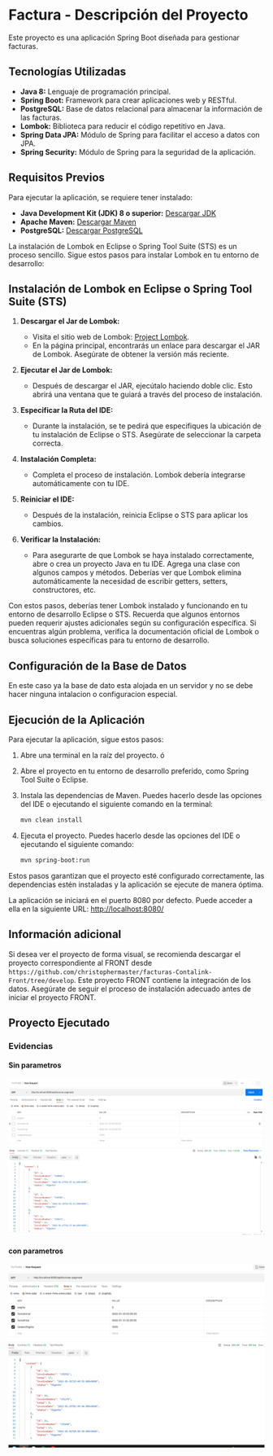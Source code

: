 # Factura - Descripción del Proyecto

Este proyecto es una aplicación Spring Boot diseñada para gestionar facturas.

## Tecnologías Utilizadas

- **Java 8:** Lenguaje de programación principal.
- **Spring Boot:** Framework para crear aplicaciones web y RESTful.
- **PostgreSQL:** Base de datos relacional para almacenar la información de las facturas.
- **Lombok:** Biblioteca para reducir el código repetitivo en Java.
- **Spring Data JPA:** Módulo de Spring para facilitar el acceso a datos con JPA.
- **Spring Security:** Módulo de Spring para la seguridad de la aplicación.

## Requisitos Previos

Para ejecutar la aplicación, se requiere tener instalado:

- **Java Development Kit (JDK) 8 o superior:** [Descargar JDK](https://www.oracle.com/java/technologies/downloads/)
- **Apache Maven:** [Descargar Maven](https://maven.apache.org/)
- **PostgreSQL:** [Descargar PostgreSQL](https://www.postgresql.org/)

La instalación de Lombok en Eclipse o Spring Tool Suite (STS) es un proceso sencillo. Sigue estos pasos para instalar Lombok en tu entorno de desarrollo:

## Instalación de Lombok en Eclipse o Spring Tool Suite (STS)

1. **Descargar el Jar de Lombok:**
   - Visita el sitio web de Lombok: [Project Lombok](https://projectlombok.org/).
   - En la página principal, encontrarás un enlace para descargar el JAR de Lombok. Asegúrate de obtener la versión más reciente.

2. **Ejecutar el Jar de Lombok:**
   - Después de descargar el JAR, ejecútalo haciendo doble clic. Esto abrirá una ventana que te guiará a través del proceso de instalación.

3. **Especificar la Ruta del IDE:**
   - Durante la instalación, se te pedirá que especifiques la ubicación de tu instalación de Eclipse o STS. Asegúrate de seleccionar la carpeta correcta.

4. **Instalación Completa:**
   - Completa el proceso de instalación. Lombok debería integrarse automáticamente con tu IDE.

5. **Reiniciar el IDE:**
   - Después de la instalación, reinicia Eclipse o STS para aplicar los cambios.

6. **Verificar la Instalación:**
   - Para asegurarte de que Lombok se haya instalado correctamente, abre o crea un proyecto Java en tu IDE. Agrega una clase con algunos campos y métodos. Deberías ver que Lombok elimina automáticamente la necesidad de escribir getters, setters, constructores, etc.

Con estos pasos, deberías tener Lombok instalado y funcionando en tu entorno de desarrollo Eclipse o STS. Recuerda que algunos entornos pueden requerir ajustes adicionales según su configuración específica. Si encuentras algún problema, verifica la documentación oficial de Lombok o busca soluciones específicas para tu entorno de desarrollo.

## Configuración de la Base de Datos

En este caso ya la base de dato esta alojada en un servidor y no se debe hacer ninguna intalacion o configuracion especial.

## Ejecución de la Aplicación

Para ejecutar la aplicación, sigue estos pasos:

1. Abre una terminal en la raíz del proyecto.
ó
2. Abre el proyecto en tu entorno de desarrollo preferido, como Spring Tool Suite o Eclipse.
3. Instala las dependencias de Maven. Puedes hacerlo desde las opciones del IDE o ejecutando el siguiente comando en la terminal:

   ```bash
   mvn clean install
   ```

4. Ejecuta el proyecto. Puedes hacerlo desde las opciones del IDE o ejecutando el siguiente comando:

   ```bash
   mvn spring-boot:run
   ```

Estos pasos garantizan que el proyecto esté configurado correctamente, las dependencias estén instaladas y la aplicación se ejecute de manera óptima.


La aplicación se iniciará en el puerto 8080 por defecto. Puede acceder a ella en la siguiente URL: [http://localhost:8080/](http://localhost:8080/)

## Información adicional 

Si desea ver el proyecto de forma visual, se recomienda descargar el proyecto correspondiente al FRONT desde `https://github.com/christophermaster/facturas-Contalink-Front/tree/develop`. Este proyecto FRONT contiene la integración de los datos. Asegúrate de seguir el proceso de instalación adecuado antes de iniciar el proyecto FRONT.

## Proyecto Ejecutado 

### Evidencias
#### Sin parametros
![Evidencias 1](./imagenes_pruebas/Evidencia-1.PNG)
#### con parametros
![Evidencias 2](./imagenes_pruebas/Evidencia-2.PNG)